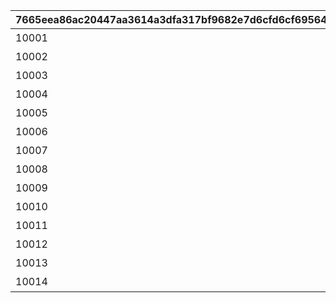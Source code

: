 |7665eea86ac20447aa3614a3dfa317bf9682e7d6cfd6cf69564ed0841dfdb532|6b4680bc4108e2f18ab80f00814c0bebe04a5778135a6f4850fd1657d7d8f004|d31e5b49a2796d3724a079a51c325d9bd369b89539f32f0e827c29d3c537899b|ae910ede807c9b28cc95f6a45682ab0aa41e46a67ad9f5e272ab7fed24723b10|dcbaa8609495d2f3924a9b641d99577823fa8620e830f3d3c0f29001a06d2220|e236316c2e7fad7aa027705ce20c533f2b4df8c2a4be654268b7adca554a13f6|82ced1c4237b4f7ad3985bf589070d092943c2be1614fc1a8326a23a03b8d505|dc3efa7a259bcbc1f48fe5035d844b34f53ddac099814e467b0397ea1be2cca7|
| --- | --- | --- | --- | --- | --- | --- | --- |
|10001|10001101|bgm_M32|10001|タルグム地方|10001|10001101|bgm_M32|
|10002|10002101|bgm_M98_2|10002|マシーナ地方|10002|10002101|bgm_M98|
|10003|10003101|bgm_M106|10003|ランドソル郊外|10003|10003101|bgm_M106|
|10004|10004101|bgm_M112|10004|タパスビーチ周辺|10004|10004101|bgm_M112|
|10005|10005101|bgm_M121|10005|イルシオンの孤島|10005|10005101|bgm_M121|
|10006|10006101|bgm_M128|10006|王都ランドソル|10006|10006101|bgm_M128|
|10007|10007101|bgm_M135|10007|ランドソル近郊|10007|10007101|bgm_M135|
|10008|10008101|bgm_M121|10008|ランドソル近郊|10008|10008101|bgm_M121|
|10009|10009101|bgm_M171|10009|クリスマス|10009|10009101|bgm_M171|
|10010|10010101|bgm_M121|10010|神殿への参道|10010|10010101|bgm_M121|
|10011|10011101|bgm_M189|10011|バレンタイン|10011|10011101|bgm_M189|
|10012|10012101|bgm_M206|10012|王都ランドソル|10012|10012101|bgm_M206|
|10013|10013101|bgm_M215|10013|マナリア|10013|10013101|bgm_M215|
|10014|10014101|bgm_M32|10014|タルグム地方|10014|10014101|bgm_M32|